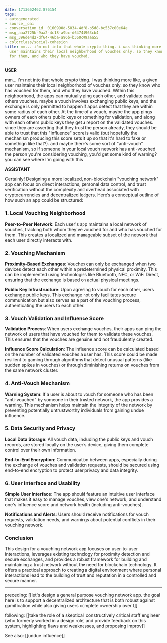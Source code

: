 ```yaml
---
date: 1713652462.876154
tags:
- autogenerated
- source__oai
- conversation_id__0160990d-5034-4df8-b5d8-bc537c00e64e
- msg_aaa2725b-9aa2-4c18-a9bc-d64744963cb4
- msg_396de4d2-df64-46ba-a96b-b360c09aaa55
- colorclass/social-cohesion
title: mm... i'm not into that whole crypto thing. i was thinking more like, a given
  user maintains their local neighborhood of vouches only. so they know who has vouched
  for them, and who they have vouched.
---
```


**USER**

mm... i'm not into that whole crypto thing. I was thinking more like, a given user maintains their local neighborhood of vouches only. so they know who has vouched for them, and who they have vouched. Within this neighborhood, the apps can mutually ping each other, and validate each others vouches. maybe a vouch involves exchanging public keys, and the exchange is only permitted to happen if apps detect that they are within some radius of each other. At the time of a vouch, maybe the app pings owners of each others public keys or something for validation, and along with each others public keys they get a report on the validated vouches. since they are asserting that they trust the person already, they should be able to trust that this "influence" score is valid (but hopefully the mechanism producing this score sets it up so that it's hard to fake or somethign like that?). and maybe there's some sort of "anti-vouch" mechanism, so if someone in your local vouch network has anti-vouched the person you're considering vouching, you'd get some kind of warning? you can see where I'm going with this


**ASSISTANT**

Certainly! Designing a more localized, non-blockchain "vouching network" app can focus on direct interactions, personal data control, and trust verification without the complexity and overhead associated with cryptocurrencies and decentralized ledgers. Here’s a conceptual outline of how such an app could be structured:

### 1. Local Vouching Neighborhood

**Peer-to-Peer Network**: Each user's app maintains a local network of vouches, tracking both whom they've vouched for and who has vouched for them. This creates a localized and manageable subset of the network that each user directly interacts with.

### 2. Vouching Mechanism

**Proximity-Based Exchanges**: Vouches can only be exchanged when two devices detect each other within a predetermined physical proximity. This can be implemented using technologies like Bluetooth, NFC, or WiFi Direct, ensuring that the exchange is based on actual physical meetings.

**Public Key Infrastructure**: Upon agreeing to vouch for each other, users exchange public keys. This exchange not only facilitates secure communication but also serves as a part of the vouching process, authenticating the users to each other.

### 3. Vouch Validation and Influence Score

**Validation Process**: When users exchange vouches, their apps can ping the network of users that have vouched for them to validate these vouches. This ensures that the vouches are genuine and not fraudulently created.

**Influence Score Calculation**: The influence score can be calculated based on the number of validated vouches a user has. This score could be made resilient to gaming through algorithms that detect unusual patterns (like sudden spikes in vouches) or through diminishing returns on vouches from the same network cluster.

### 4. Anti-Vouch Mechanism

**Warning System**: If a user is about to vouch for someone who has been "anti-vouched" by someone in their trusted network, the app provides a warning. This mechanism helps maintain the integrity of the network by preventing potentially untrustworthy individuals from gaining undue influence.

### 5. Data Security and Privacy

**Local Data Storage**: All vouch data, including the public keys and vouch records, are stored locally on the user's device, giving them complete control over their own information.

**End-to-End Encryption**: Communication between apps, especially during the exchange of vouches and validation requests, should be secured using end-to-end encryption to protect user privacy and data integrity.

### 6. User Interface and Usability

**Simple User Interface**: The app should feature an intuitive user interface that makes it easy to manage vouches, view one's network, and understand one's influence score and network health (including anti-vouches).

**Notifications and Alerts**: Users should receive notifications for vouch requests, validation needs, and warnings about potential conflicts in their vouching network.

### Conclusion

This design for a vouching network app focuses on user-to-user interactions, leverages existing technology for proximity detection and secure exchanges, and provides a robust framework for building and maintaining a trust network without the need for blockchain technology. It offers a practical approach to creating a digital environment where personal interactions lead to the building of trust and reputation in a controlled and secure manner.


---

preceding: [[let's design a general purpose vouching network app. the goal here is to support a decentralized architecture that is both robust against gamification while also giving users complete ownership over t]]  


following: [[take the role of a skeptical, constructively critical staff engineer (who formerly worked in a design role) and provide feedback on this system, highlighting flaws and weaknesses, and proposing improv]]

See also: [[undue influence]]